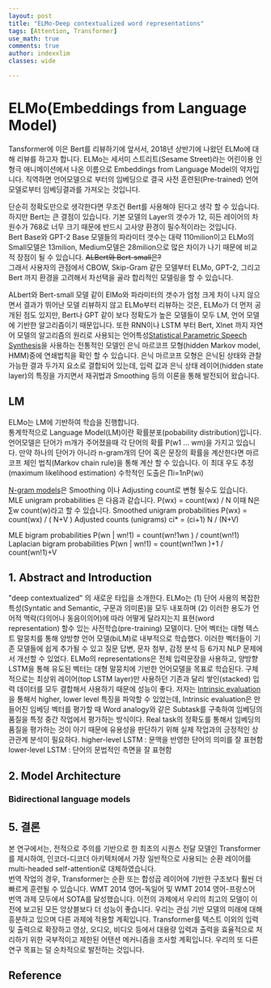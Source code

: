 ```yaml
---
layout: post
title: "ELMo-Deep contextualized word representations"
tags: [Attention, Transformer]
use_math: true
comments: true
author: indexxlim
classes: wide

---
```



# ELMo(Embeddings from Language Model)

Tansformer에 이은 Bert를 리뷰하기에 앞서서, 2018년 상반기에 나왔던 ELMo에 대해 리뷰를 하고자 합니다.
ELMo는 세서미 스트리트(Sesame Street)라는 어린이용 인형극 애니메이션에서 나온 이름으로 Embeddings from Language Model의 약자입니다.
직역하면 언어모델으로 부터의 임베딩으로 결국 사전 훈련된(Pre-trained) 언어모델로부터 임베딩결과를 가져오는 것입니다.  

단순히 정확도만으로 생각한다면 무조건 Bert를 사용해야 된다고 생각 할 수 있습니다.  
하지만 Bert는 큰 결점이 있습니다. 기본 모델의 Layer의 갯수가 12, 히든 레이어의 차원수가 768로 너무 크기 때문에 반드시 고사양 환경이 필수적이라는 것입니다.   
Bert Base와 GPT-2 Base 모델들의 파라미터 갯수는 대략 110milion이고 ELMo의 Small모델은 13milion, Medium모델은 28milion으로 많은 차이가 나기 때문에 비교적 장점이 될 수 있습니다. ~~ALBert와 Bert-small은?~~  
그래서 사용자의 관점에서 CBOW, Skip-Gram 같은 모델부터 ELMo, GPT-2, 그리고 Bert 까지 환경을 고려해서 차선택을 골라 합리적인 모델링을 할 수 있습니다. 

ALbert와 Bert-small 모델 같이 ElMo와 파라미터의 갯수가 엄청 크게 차이 나지 않으면서 결과가 뛰어난 모델 리뷰하지 않고 ELMo부터 리뷰하는 것은,
ELMo가 더 먼저 공개된 점도 있지만, Bert나 GPT 같이 보다 정확도가 높은 모델들이 모두 LM, 언어 모델에 기반한 알고리즘이기 때문입니다. 
또한 RNN이나 LSTM 부터 Bert, Xlnet 까지 자연어 모델의 알고리즘의 원리로 사용되는 언어특성[Statistical Parametric Speech Synthesis]을
사용하는 전통적인 모델인 은닉 마르코프 모형(hidden Markov model, HMM)중에 연쇄법칙을 확인 할 수 있습니다. 
은닉 마르코프 모형은 은닉된 상태와 관찰가능한 결과 두가지 요소로 결합되어 있는데, 입력 값과 은닉 상태 레이어(hidden state layer)의 특징을 가지면서 재귀법과 Smoothing 등의 이론을 통해 발전되어 왔습니다.


## LM
ELMo는 LM에 기반하여 학습을 진행합니다.  
통계학적으로 Language Model(LM)이란 확률분포(pobability distribution)입니다. 언어모델은 단어가 m개가 주어졌을때 각 단어의 확률 P(w1 ... wm)을 가지고 있습니다.
만약 하나의 단어가 아니라 n-gram개의 단어 혹은 문장의 확률을 계산한다면 마르코프 체인 법칙(Markov chain rule)을 통해 계산 할 수 있습니다. 
이 최대 우도 추정(maximum likelihood estimation) 수학적인 도출은 ∏i=1nP(wi) 

[N-gram models]은 Smoothing 이나 Adjusting count로 변형 될수도 있습니다.
MLE unigram probabilities 은 다음과 같습니다. P(wx) = count(wx) / N  이때 N은 ∑w count(w)라고 할 수 있습니다.
Smoothed unigram probabilities  P(wx) = count(wx) / ( N+V )
Adjusted counts (unigrams)      ci* = (ci+1) N / (N+V)

MLE bigram probabilities P(wn | wn!1) = count(wn!1wn ) / count(wn!1)
Laplacian bigram probabilities P(wn | wn!1) = count(wn!1wn )+1 / count(wn!1)+V




## 1. Abstract and Introduction

"deep contextualized" 의 새로운 타입을 소개한다.
ELMo는 (1) 단어 사용의 복잡한 특성(Syntatic and Semantic, 구문과 의미론)을 모두 내포하며 (2) 이러한 용도가 언어적 맥락(다의어나 동음이의어)에 따라 어떻게 달라지는지 표현(word representation) 할수 있는 사전학습(pre-training) 모델이다. 단어 벡터는 대형 텍스트 말뭉치를 통해 양방향 언어 모델(biLM)로 내부적으로 학습했다. 이러한 벡터들이 기존 모델들에 쉽게 추가될 수 있고 질문 답변, 문자 첨부, 감정 분석 등 6가지 NLP 문제에서 개선할 수 있었다. 
ELMo의 representations은 전체 입력문장을 사용하고, 양방향 LSTM을 통해 유도된 벡터는 대형 말뭉치에 기반한 언어모델을 목표로 학습된다. 구체적으로는 최상위 레이어(top LSTM layer)만 사용하던 기존과 달리 쌓인(stacked) 입력 데이터를 모두 결합해서 사용하기 때문에 성능이 좋다.
저자는 [Intrinsic evaluation]을 통해서 higher, lower level 특징을 파악할 수 있었는데, Intrinsic evaluation은 만들어진 임베딩 벡터를 평가할 때 Word analogy와 같은 Subtask를 구축하여 임베딩의 품질을 특정 중간 작업에서 평가하는 방식이다.  Real task의 정확도를 통해서 임베딩의 품질을 평가하는 것이 아기 때문에 유용성을 판단하기 위해 실제 작업과의 긍정적인 상관관계 분석이 필요하다.
higher-level LSTM : 문맥을 반영한 단어의 의미를 잘 표현함
lower-level LSTM : 단어의 문법적인 측면을 잘 표현함

## 2. Model Architecture
### Bidirectional language models
## 5. 결론

본 연구에서는, 전적으로 주의를 기반으로 한 최초의 시퀀스 전달 모델인 Transformer를 제시하여, 인코더-디코더 아키텍처에서 가장 일반적으로 사용되는 순환 레이어를  multi-headed self-attention로 대체하였습니다.  
번역 작업의 경우, Transformer는 순환 또는 합성곱  레이어에 기반한 구조보다 훨씬 더 빠르게 훈련될 수 있습니다. WMT 2014 영어-독일어 및 WMT 2014 영어-프랑스어 번역 과제 모두에서 SOTA를 달성했습니다. 이전의 과제에서 우리의 최고의 모델이 이전에 보고된 모든 앙상블보다 더 성능이 좋습니다. 우리는 관심 기반 모델의 미래에 대해 흥분하고 있으며 다른 과제에 적용할 계획입니다. Transformer를 텍스트 이외의 입력 및 출력으로 확장하고 영상, 오디오, 비디오 등에서 대용량 입력과 출력을 효율적으로 처리하기 위한 국부적이고 제한된 어탠션 메커니즘을 조사할 계획입니다. 우리의 또 다른 연구 목표는 덜 순차적으로 발전하는 것입니다.

## Reference

[N-gram models]: http://www.cs.cornell.edu/courses/cs4740/2014sp/lectures/smoothing+backoff.pdf
[Statistical Parametric Speech Synthesis]: https://static.googleusercontent.com/media/research.google.com/ko//pubs/archive/44312.pdf
[Intrinsic evaluation]: https://cs224d.stanford.edu/lecture_notes/notes2.pdf